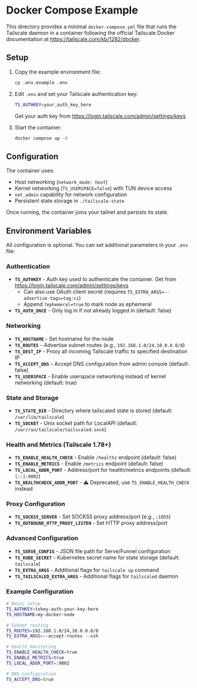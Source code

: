 # Docker Compose Example

This directory provides a minimal `docker-compose.yml` file that runs
the Tailscale daemon in a container following the official Tailscale Docker
documentation at https://tailscale.com/kb/1282/docker.

## Setup

1. Copy the example environment file:
   ```bash
   cp .env.example .env
   ```

2. Edit `.env` and set your Tailscale authentication key:
   ```bash
   TS_AUTHKEY=your_auth_key_here
   ```
   Get your auth key from https://login.tailscale.com/admin/settings/keys

3. Start the container:
   ```bash
   docker compose up -d
   ```

## Configuration

The container uses:
- Host networking (`network_mode: host`)
- Kernel networking (`TS_USERSPACE=false`) with TUN device access
- `net_admin` capability for network configuration
- Persistent state storage in `./tailscale-state`

Once running, the container joins your tailnet and persists its state.

## Environment Variables

All configuration is optional. You can set additional parameters in your `.env` file:

### Authentication
- **`TS_AUTHKEY`** - Auth key used to authenticate the container. Get from https://login.tailscale.com/admin/settings/keys
  - Can also use OAuth client secret (requires `TS_EXTRA_ARGS=--advertise-tags=tag:ci`)
  - Append `?ephemeral=true` to mark node as ephemeral
- **`TS_AUTH_ONCE`** - Only log in if not already logged in (default: false)

### Networking
- **`TS_HOSTNAME`** - Set hostname for the node
- **`TS_ROUTES`** - Advertise subnet routes (e.g., `192.168.1.0/24,10.0.0.0/8`)
- **`TS_DEST_IP`** - Proxy all incoming Tailscale traffic to specified destination IP
- **`TS_ACCEPT_DNS`** - Accept DNS configuration from admin console (default: false)
- **`TS_USERSPACE`** - Enable userspace networking instead of kernel networking (default: true)

### State and Storage
- **`TS_STATE_DIR`** - Directory where tailscaled state is stored (default: `/var/lib/tailscale`)
- **`TS_SOCKET`** - Unix socket path for LocalAPI (default: `/var/run/tailscale/tailscaled.sock`)

### Health and Metrics (Tailscale 1.78+)
- **`TS_ENABLE_HEALTH_CHECK`** - Enable `/healthz` endpoint (default: false)
- **`TS_ENABLE_METRICS`** - Enable `/metrics` endpoint (default: false)
- **`TS_LOCAL_ADDR_PORT`** - Address/port for health/metrics endpoints (default: `[::]:9002`)
- **`TS_HEALTHCHECK_ADDR_PORT`** - ⚠️ Deprecated, use `TS_ENABLE_HEALTH_CHECK` instead

### Proxy Configuration
- **`TS_SOCKS5_SERVER`** - Set SOCKS5 proxy address/port (e.g., `:1055`)
- **`TS_OUTBOUND_HTTP_PROXY_LISTEN`** - Set HTTP proxy address/port

### Advanced Configuration
- **`TS_SERVE_CONFIG`** - JSON file path for Serve/Funnel configuration
- **`TS_KUBE_SECRET`** - Kubernetes secret name for state storage (default: `tailscale`)
- **`TS_EXTRA_ARGS`** - Additional flags for `tailscale up` command
- **`TS_TAILSCALED_EXTRA_ARGS`** - Additional flags for `tailscaled` daemon

### Example Configuration
```bash
# Basic setup
TS_AUTHKEY=tskey-auth-your-key-here
TS_HOSTNAME=my-docker-node

# Subnet routing
TS_ROUTES=192.168.1.0/24,10.0.0.0/8
TS_EXTRA_ARGS=--accept-routes --ssh

# Health monitoring
TS_ENABLE_HEALTH_CHECK=true
TS_ENABLE_METRICS=true
TS_LOCAL_ADDR_PORT=:9002

# DNS configuration
TS_ACCEPT_DNS=true
```
